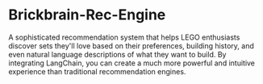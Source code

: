 # Brickbrain-Rec-Engine
A sophisticated recommendation system that helps LEGO enthusiasts discover sets they'll love based on their preferences, building history, and even natural language descriptions of what they want to build. By integrating LangChain, you can create a much more powerful and intuitive experience than traditional recommendation engines.
